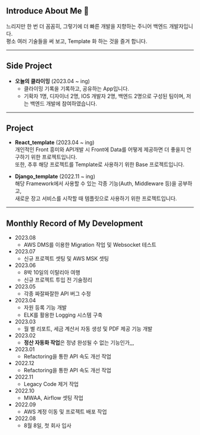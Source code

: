 ## **Introduce About Me** 👋

느리지만 한 번 더 꼼꼼히, 그렇기에 더 빠른 개발을 지향하는 주니어 백엔드 개발자입니다.   
평소 여러 기술들을 써 보고, Template 화 하는 것을 즐겨 합니다.   

***
## **Side Project**
* **오늘의 클라이밍** (2023.04 ~ ing)
    * 클라이밍 기록을 기록하고, 공유하는 App입니다. 
    * 기확자 1명, 디자이너 2명, IOS 개발자 2명, 백엔드 2명으로 구성된 팀이며, 저는 백엔드 개발에 참여하였습니다.

***
## **Project**

* **React_template** (2023.04 ~ ing)   
  개인적인 Front 흥미와 API개발 시 Front에 Data를 어떻게 제공하면 더 좋을지 연구하기 위한 프로젝트입니다.   
  또한, 추후 해당 프로젝트를 Template로 사용하기 위한 Base 프로젝트입니다.

* **Django_template** (2022.11 ~ ing)   
  해당 Framework에서 사용할 수 있는 각종 기능(Auth, Middleware 등)을 공부하고,   
  새로운 장고 서비스를 시작할 때 템플릿으로 사용하기 위한 프로젝트입니다.


***
## **Monthly Record of My Development**

* 2023.08
    * AWS DMS를 이용한 Migration 작업 및 Websocket 테스트
* 2023.07
    * 신규 프로젝트 셋팅 및 AWS MSK 셋팅
* 2023.06
    * 8박 10일의 이탈리아 여행
    * 신규 프로젝트 투입 전 기술정리
* 2023.05
    * 각종 짜잘짜잘한 API 버그 수정
* 2023.04
    * 자원 등록 기능 개발
    * ELK를 활용한 Logging 시스템 구축
* 2023.03
    * 월 별 리포트, 세금 계산서 자동 생성 및 PDF 제공 기능 개발
* 2023.02
    * **정산 자동화 작업**은 정녕 완성될 수 없는 기능인가,,,
* 2023.01
    * Refactoring을 통한 API 속도 개선 작업
* 2022.12
    * Refactoring을 통한 API 속도 개선 작업
* 2022.11
    * Legacy Code 제거 작업
* 2022.10
    * MWAA, Airflow 셋팅 작업
* 2022.09
    * AWS 계정 이동 및 프로젝트 배포 작업
* 2022.08
    * 8월 8일, 첫 회사 입사
<!--
**strsu/strsu** is a ✨ _special_ ✨ repository because its `README.md` (this file) appears on your GitHub profile.

Here are some ideas to get you started:

- 🔭 I’m currently working on ...
- 🌱 I’m currently learning ...
- 👯 I’m looking to collaborate on ...
- 🤔 I’m looking for help with ...
- 💬 Ask me about ...
- 📫 How to reach me: ...
- 😄 Pronouns: ...
- ⚡ Fun fact: ...
-->
